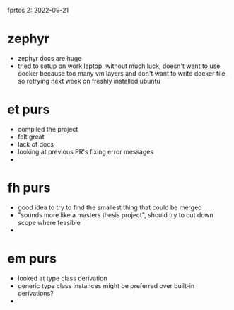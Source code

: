 fprtos 2: 2022-09-21

# zephyr
- zephyr docs are huge
- tried to setup on work laptop, without much luck, doesn't want to use docker because too many vm layers and don't want to write docker file, so retrying next week on freshly installed ubuntu

# et purs
- compiled the project
- felt great
- lack of docs
- looking at previous PR's fixing error messages
- 

# fh purs
- good idea to try to find the smallest thing that could be merged
- "sounds more like a masters thesis project", should try to cut down scope where feasible
- 

# em purs
- looked at type class derivation
- generic type class instances might be preferred over built-in derivations?
- 

